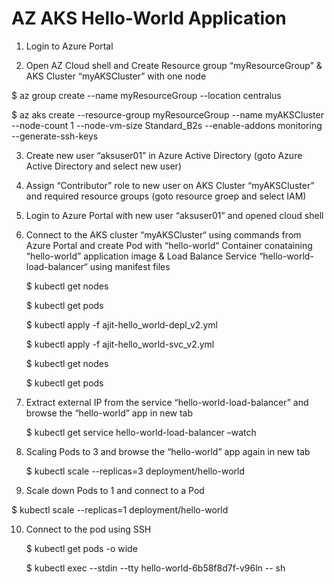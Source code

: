 # AZ AKS Hello-World Application

1.	Login to Azure Portal

2.	Open AZ Cloud shell and Create Resource group “myResourceGroup” & AKS Cluster “myAKSCluster” with one node

   $ az group create --name myResourceGroup --location centralus 
   
   $ az aks create --resource-group myResourceGroup --name myAKSCluster --node-count 1 --node-vm-size Standard_B2s --enable-addons monitoring --generate-ssh-keys

3.	Create new user “aksuser01” in Azure Active Directory (goto Azure Active Directory and select new user)

4.	Assign “Contributor” role to new user on AKS Cluster “myAKSCluster” and required resource groups (goto resource groep and select IAM)

5.	Login to Azure Portal with new user “aksuser01” and opened cloud shell

6.	Connect to the AKS cluster “myAKSCluster“ using commands from Azure Portal and create Pod with “hello-world“ Container conataining  “hello-world” application image 
& Load Balance Service “hello-world-load-balancer“ using manifest files 

    $ kubectl get nodes

    $ kubectl get pods

    $ kubectl apply -f ajit-hello_world-depl_v2.yml

    $ kubectl apply -f ajit-hello_world-svc_v2.yml

    $ kubectl get nodes

    $ kubectl get pods

7.	Extract  external IP from the service “hello-world-load-balancer” and browse the “hello-world” app in new tab

    $ kubectl get service hello-world-load-balancer –watch

8.	Scaling Pods to 3 and browse the “hello-world” app again in new tab

    $ kubectl scale --replicas=3 deployment/hello-world

9.	Scale down Pods to 1 and connect to a Pod

   $ kubectl scale --replicas=1 deployment/hello-world

10. Connect to the pod using SSH

    $ kubectl get pods -o wide

    $ kubectl exec --stdin --tty hello-world-6b58f8d7f-v96ln -- sh
